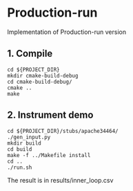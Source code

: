 # Production-run

Implementation of Production-run version

## 1. Compile

```
cd ${PROJECT_DIR}
mkdir cmake-build-debug
cd cmake-build-debug/
cmake ..
make
```

## 2. Instrument demo

```
cd ${PROJECT_DIR}/stubs/apache34464/
./gen_input.py
mkdir build
cd build
make -f ../Makefile install
cd ..
./run.sh
```

The result is in results/inner_loop.csv
